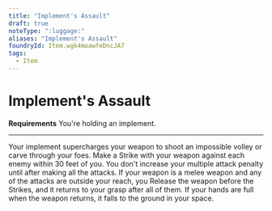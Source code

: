 ```yaml
---
title: "Implement's Assault"
draft: true
noteType: ":luggage:"
aliases: "Implement's Assault"
foundryId: Item.wgk4moawfeDncJA7
tags:
  - Item
---
```


# Implement's Assault

**Requirements** You're holding an implement.

* * *

Your implement supercharges your weapon to shoot an impossible volley or carve through your foes. Make a Strike with your weapon against each enemy within 30 feet of you. You don't increase your multiple attack penalty until after making all the attacks. If your weapon is a melee weapon and any of the attacks are outside your reach, you Release the weapon before the Strikes, and it returns to your grasp after all of them. If your hands are full when the weapon returns, it falls to the ground in your space.
